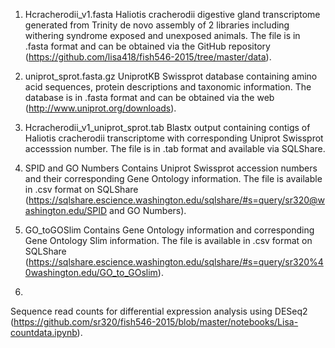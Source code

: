 1. Hcracherodii_v1.fasta
Haliotis cracherodii digestive gland transcriptome generated from Trinity de novo assembly of 2 libraries including withering syndrome exposed and unexposed animals. The file is in .fasta format and can be obtained via the GitHub repository (https://github.com/lisa418/fish546-2015/tree/master/data).

2. uniprot_sprot.fasta.gz 
UniprotKB Swissprot database containing amino acid sequences, protein descriptions and taxonomic information. The database is in .fasta format and can be obtained via the web (http://www.uniprot.org/downloads).

3. Hcracherodii_v1_uniprot_sprot.tab
Blastx output containing contigs of Haliotis cracherodii transcriptome with corresponding Uniprot Swissprot accesssion number. The file is in .tab format and available via SQLShare.

4. SPID and GO Numbers
Contains Uniprot Swissprot accession numbers and their corresponding Gene Ontology information. The file is available in .csv format on SQLShare (https://sqlshare.escience.washington.edu/sqlshare/#s=query/sr320@washington.edu/SPID and GO Numbers).

5. GO_toGOSlim 
Contains Gene Ontology information and corresponding Gene Ontology Slim information. The file is available in .csv format on SQLShare (https://sqlshare.escience.washington.edu/sqlshare/#s=query/sr320%40washington.edu/GO_to_GOslim).

6. 
Sequence read counts for differential expression analysis using DESeq2 (https://github.com/sr320/fish546-2015/blob/master/notebooks/Lisa-countdata.ipynb).
